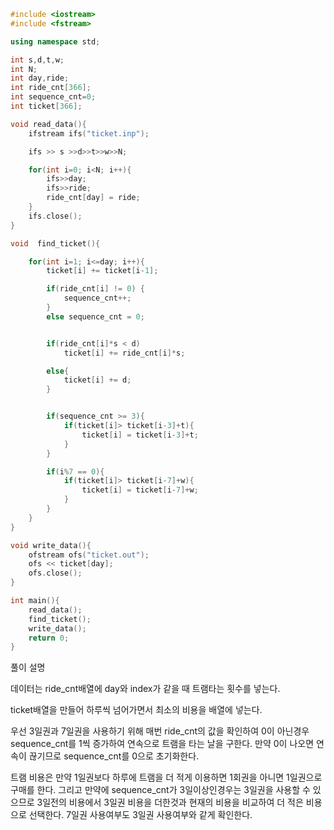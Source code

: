 
```c++
#include <iostream>
#include <fstream>

using namespace std;

int s,d,t,w;
int N;
int day,ride;
int ride_cnt[366];
int sequence_cnt=0;
int ticket[366];

void read_data(){
    ifstream ifs("ticket.inp");

    ifs >> s >>d>>t>>w>>N;

    for(int i=0; i<N; i++){
        ifs>>day;
        ifs>>ride;
        ride_cnt[day] = ride;
    }
    ifs.close();
}

void  find_ticket(){

    for(int i=1; i<=day; i++){
        ticket[i] += ticket[i-1];

        if(ride_cnt[i] != 0) {
            sequence_cnt++;
        }
        else sequence_cnt = 0;


        if(ride_cnt[i]*s < d)
            ticket[i] += ride_cnt[i]*s;

        else{
            ticket[i] += d;
        }


        if(sequence_cnt >= 3){
            if(ticket[i]> ticket[i-3]+t){
                ticket[i] = ticket[i-3]+t;
            }
        }

        if(i%7 == 0){
            if(ticket[i]> ticket[i-7]+w){
                ticket[i] = ticket[i-7]+w;
            }
        }
    }
}

void write_data(){
    ofstream ofs("ticket.out");
    ofs << ticket[day];
    ofs.close();
}

int main(){
    read_data();
    find_ticket();
    write_data();
    return 0;
}
```

풀이 설명

데이터는 ride_cnt배열에 day와 index가 같을 때 트램타는 횟수를 넣는다.

ticket배열을 만들어 하루씩 넘어가면서 최소의 비용을 배열에 넣는다.

우선 3일권과 7일권을 사용하기 위해 매번 ride_cnt의 값을 확인하여 0이 아닌경우 sequence_cnt를 1씩 증가하여 연속으로 트램을 타는 날을 구한다. 만약 0이 나오면 연속이 끊기므로 sequence_cnt를 0으로 초기화한다.

트램 비용은 만약 1일권보다 하루에 트램을 더 적게 이용하면 1회권을 아니면 1일권으로 구매를 한다.  그리고 만약에 sequence_cnt가 3일이상인경우는 3일권을 사용할 수 있으므로 3일전의 비용에서 3일권 비용을 더한것과 현재의 비용을 비교하여 더 적은 비용으로 선택한다. 7일권 사용여부도 3일권 사용여부와 같게 확인한다.
